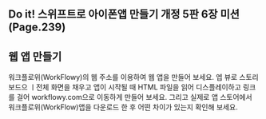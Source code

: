 ## Do it! 스위프트로 아이폰앱 만들기 개정 5판 6장 미션 (Page.239)
## 웹 앱 만들기
워크플로위(WorkFlowy)의 웹 주소를 이용하여 웹 앱을 만들어 보세요.
엡 뷰로 스토리보드으 ㅣ전체 화면을 채우고 앱이 시작될 때 HTML 파일을 읽어 디스플레이하고 링크를 걸어 workflowy.com으로 이동하게 만들어 보세요. 그리고 실제로 앱 스토어에서 워크플로위(WorkFlow)앱을 다운로드 한 후 어떤 차이가 있는지 확인해 보세요.